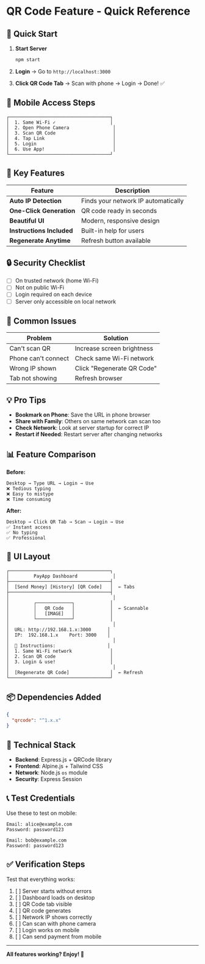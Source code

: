 # QR Code Feature - Quick Reference

## 🚀 Quick Start

1. **Start Server**
   ```bash
   npm start
   ```

2. **Login** → Go to `http://localhost:3000`

3. **Click QR Code Tab** → Scan with phone → Login → Done! ✅

## 📱 Mobile Access Steps

```
┌─────────────────────────────────────┐
│  1. Same Wi-Fi ✓                    │
│  2. Open Phone Camera                │
│  3. Scan QR Code                     │
│  4. Tap Link                         │
│  5. Login                            │
│  6. Use App!                         │
└─────────────────────────────────────┘
```

## 🎯 Key Features

| Feature | Description |
|---------|-------------|
| **Auto IP Detection** | Finds your network IP automatically |
| **One-Click Generation** | QR code ready in seconds |
| **Beautiful UI** | Modern, responsive design |
| **Instructions Included** | Built-in help for users |
| **Regenerate Anytime** | Refresh button available |

## 🔒 Security Checklist

- [ ] On trusted network (home Wi-Fi)
- [ ] Not on public Wi-Fi
- [ ] Login required on each device
- [ ] Server only accessible on local network

## 🐛 Common Issues

| Problem | Solution |
|---------|----------|
| Can't scan QR | Increase screen brightness |
| Phone can't connect | Check same Wi-Fi network |
| Wrong IP shown | Click "Regenerate QR Code" |
| Tab not showing | Refresh browser |

## 💡 Pro Tips

- **Bookmark on Phone**: Save the URL in phone browser
- **Share with Family**: Others on same network can scan too
- **Check Network**: Look at server startup for correct IP
- **Restart if Needed**: Restart server after changing networks

## 📊 Feature Comparison

**Before:**
```
Desktop → Type URL → Login → Use
❌ Tedious typing
❌ Easy to mistype
❌ Time consuming
```

**After:**
```
Desktop → Click QR Tab → Scan → Login → Use
✅ Instant access
✅ No typing
✅ Professional
```

## 🎨 UI Layout

```
┌─────────────────────────────────────┐
│         PayApp Dashboard             │
├─────────────────────────────────────┤
│  [Send Money] [History] [QR Code]   │  ← Tabs
├─────────────────────────────────────┤
│                                      │
│         ┌─────────────┐             │
│         │   QR Code   │             │  ← Scannable
│         │   [IMAGE]   │             │
│         └─────────────┘             │
│                                      │
│  URL: http://192.168.1.x:3000      │
│  IP:  192.168.1.x    Port: 3000    │
│                                      │
│  📱 Instructions:                   │
│  1. Same Wi-Fi network              │
│  2. Scan QR code                    │
│  3. Login & use!                    │
│                                      │
│  [Regenerate QR Code]               │  ← Refresh
└─────────────────────────────────────┘
```

## 📦 Dependencies Added

```json
{
  "qrcode": "^1.x.x"
}
```

## 🔧 Technical Stack

- **Backend**: Express.js + QRCode library
- **Frontend**: Alpine.js + Tailwind CSS
- **Network**: Node.js `os` module
- **Security**: Express Session

## 📞 Test Credentials

Use these to test on mobile:

```
Email: alice@example.com
Password: password123

Email: bob@example.com
Password: password123
```

## ✅ Verification Steps

Test that everything works:

1. [ ] Server starts without errors
2. [ ] Dashboard loads on desktop
3. [ ] QR Code tab visible
4. [ ] QR code generates
5. [ ] Network IP shows correctly
6. [ ] Can scan with phone camera
7. [ ] Login works on mobile
8. [ ] Can send payment from mobile

---

**All features working? Enjoy! 🎉**

